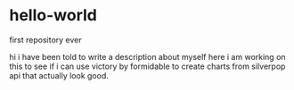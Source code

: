 # hello-world
first repository ever

hi
i have been told to write a description about myself here
i am working on this to see if i can use victory by formidable to create charts
from silverpop api that actually look good.
